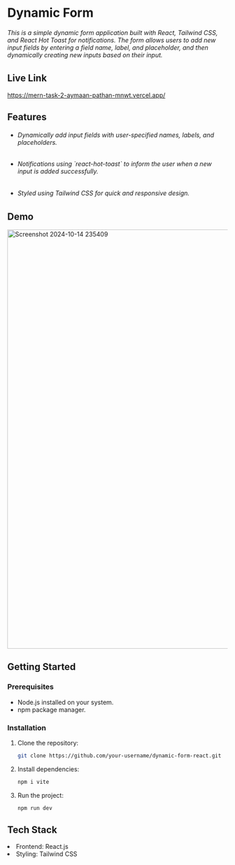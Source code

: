 <h1>Dynamic Form</h1>

<h6>This is a simple dynamic form application built with React, Tailwind CSS, and React Hot Toast for notifications. The form allows users to add new input fields by entering a field name, label, and placeholder, and then dynamically creating new inputs based on their input.</h6>

## Live Link
https://mern-task-2-aymaan-pathan-mnwt.vercel.app/

## Features

- <h6>Dynamically add input fields with user-specified names, labels, and placeholders.</h6>
- <h6>Notifications using `react-hot-toast` to inform the user when a new input is added successfully.</h6>
- <h6>Styled using Tailwind CSS for quick and responsive design.</h6>


## Demo
<img width="959" alt="Screenshot 2024-10-14 235409" src="https://github.com/user-attachments/assets/85d09559-b437-4d2a-83eb-b58aa1317352">

## Getting Started

### Prerequisites

- Node.js installed on your system.
- npm package manager.

### Installation

1. Clone the repository:

   ```bash
   git clone https://github.com/your-username/dynamic-form-react.git
   ````



2. Install dependencies:

    ```bash
    npm i vite
    ```

4. Run the project:
    ```bash
   npm run dev
    ```


<h2>Tech Stack</h2>
<li>Frontend: React.js</li>
<li>Styling: Tailwind CSS</li>



